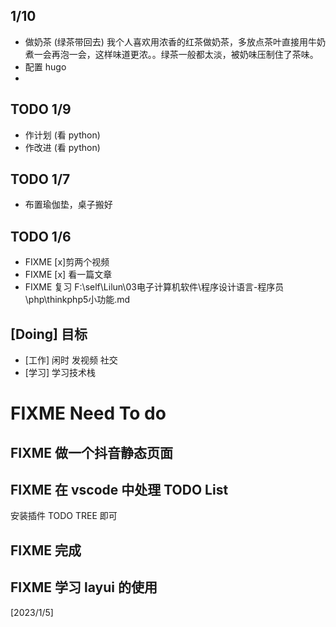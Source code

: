 ## 1/10
- 做奶茶 (绿茶带回去)
    我个人喜欢用浓香的红茶做奶茶，多放点茶叶直接用牛奶煮一会再泡一会，这样味道更浓。。绿茶一般都太淡，被奶味压制住了茶味。
- 配置 hugo
- 

## TODO 1/9

- 作计划 (看 python)
- 作改进 (看 python)



## TODO 1/7

- 布置瑜伽垫，桌子搬好

## TODO 1/6 

- FIXME [x]剪两个视频
- FIXME [x] 看一篇文章
- FIXME 复习 F:\self\Lilun\03电子计算机软件\程序设计语言-程序员\php\thinkphp5小功能.md

## [Doing] 目标

- [工作] 闲时 发视频 社交
- [学习] 学习技术栈

# FIXME Need To do

## FIXME 做一个抖音静态页面

## FIXME 在 vscode 中处理  TODO List 

安装插件 TODO TREE 即可


## FIXME 完成

## FIXME 学习 layui 的使用

[2023/1/5]



<!-- ## 双屏摆放问题 -->

<!-- 弄一个屏幕，不用两个屏幕，伤眼分心 -->


<!-- ## 挣钱装修房子 -->
<!-- ![](images/2022-11-20-11-05-33.png) -->

<!-- ## 处理 hugo 图片 与  vscode  不一致的问题 -->
<!-- 11.16  (设置本地变量即可) -->

<!-- ## Java 什么电子书都看完后就要研究项目了 -->
<!-- 是的，实践出真知 -->

<!-- ## ! 速写绘图 还是 写日记 呢，比单纯学习更好 -->
<!-- 计划太多也要一步步走 -->

<!-- >日记有利于节省时间 -->

<!-- ## 做睡觉素材视频

- 把卧室影响睡眠的东西都搬出来，睡觉就睡觉，不要有娱乐的东西，桌子也搬出来
没有美感，不现实
 -->


<!-- ## 不要抱怨，与其改变他人，不如改变自己 -->
<!-- 改变自己是对自己的奖赏 -->

<!-- ## 关注家庭  -->
<!-- 关心柴米油盐 -->

<!-- ## 我现在要系统学习具体项目实战 -->
<!-- 下载项目，看别人是怎么实现的 -->

<!-- ## 学习下 fastadmin 使用到的技术栈 -->
<!-- 一步步来，贪多咽不下 -->

